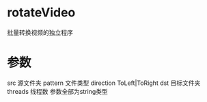# rotateVideo
批量转换视频的独立程序
# 参数
src 源文件夹
pattern 文件类型
direction ToLeft|ToRight
dst 目标文件夹
threads 线程数
参数全部为string类型
